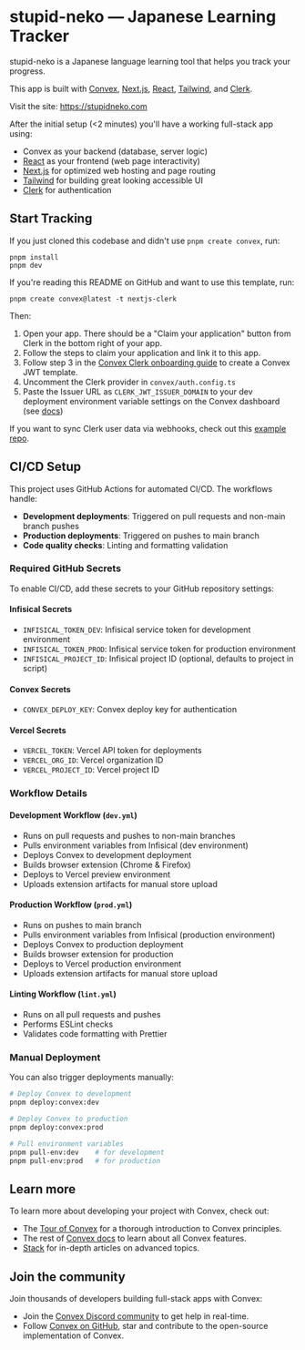 # stupid-neko — Japanese Learning Tracker

stupid-neko is a Japanese language learning tool that helps you track your progress.

This app is built with [Convex](https://convex.dev/), [Next.js](https://nextjs.org/), [React](https://react.dev/), [Tailwind](https://tailwindcss.com/), and [Clerk](https://clerk.com/).

Visit the site: https://stupidneko.com

After the initial setup (<2 minutes) you'll have a working full-stack app using:

- Convex as your backend (database, server logic)
- [React](https://react.dev/) as your frontend (web page interactivity)
- [Next.js](https://nextjs.org/) for optimized web hosting and page routing
- [Tailwind](https://tailwindcss.com/) for building great looking accessible UI
- [Clerk](https://clerk.com/) for authentication

## Start Tracking

If you just cloned this codebase and didn't use `pnpm create convex`, run:

```
pnpm install
pnpm dev
```

If you're reading this README on GitHub and want to use this template, run:

```
pnpm create convex@latest -t nextjs-clerk
```

Then:

1. Open your app. There should be a "Claim your application" button from Clerk in the bottom right of your app.
2. Follow the steps to claim your application and link it to this app.
3. Follow step 3 in the [Convex Clerk onboarding guide](https://docs.convex.dev/auth/clerk#get-started) to create a Convex JWT template.
4. Uncomment the Clerk provider in `convex/auth.config.ts`
5. Paste the Issuer URL as `CLERK_JWT_ISSUER_DOMAIN` to your dev deployment environment variable settings on the Convex dashboard (see [docs](https://docs.convex.dev/auth/clerk#configuring-dev-and-prod-instances))

If you want to sync Clerk user data via webhooks, check out this [example repo](https://github.com/thomasballinger/convex-clerk-users-table/).

## CI/CD Setup

This project uses GitHub Actions for automated CI/CD. The workflows handle:

- **Development deployments**: Triggered on pull requests and non-main branch pushes
- **Production deployments**: Triggered on pushes to main branch
- **Code quality checks**: Linting and formatting validation

### Required GitHub Secrets

To enable CI/CD, add these secrets to your GitHub repository settings:

#### Infisical Secrets
- `INFISICAL_TOKEN_DEV`: Infisical service token for development environment
- `INFISICAL_TOKEN_PROD`: Infisical service token for production environment
- `INFISICAL_PROJECT_ID`: Infisical project ID (optional, defaults to project in script)

#### Convex Secrets
- `CONVEX_DEPLOY_KEY`: Convex deploy key for authentication

#### Vercel Secrets
- `VERCEL_TOKEN`: Vercel API token for deployments
- `VERCEL_ORG_ID`: Vercel organization ID
- `VERCEL_PROJECT_ID`: Vercel project ID

### Workflow Details

#### Development Workflow (`dev.yml`)
- Runs on pull requests and pushes to non-main branches
- Pulls environment variables from Infisical (dev environment)
- Deploys Convex to development deployment
- Builds browser extension (Chrome & Firefox)
- Deploys to Vercel preview environment
- Uploads extension artifacts for manual store upload

#### Production Workflow (`prod.yml`)
- Runs on pushes to main branch
- Pulls environment variables from Infisical (production environment)
- Deploys Convex to production deployment
- Builds browser extension for production
- Deploys to Vercel production environment
- Uploads extension artifacts for manual store upload

#### Linting Workflow (`lint.yml`)
- Runs on all pull requests and pushes
- Performs ESLint checks
- Validates code formatting with Prettier

### Manual Deployment

You can also trigger deployments manually:

```bash
# Deploy Convex to development
pnpm deploy:convex:dev

# Deploy Convex to production
pnpm deploy:convex:prod

# Pull environment variables
pnpm pull-env:dev    # for development
pnpm pull-env:prod   # for production
```

## Learn more

To learn more about developing your project with Convex, check out:

- The [Tour of Convex](https://docs.convex.dev/get-started) for a thorough introduction to Convex principles.
- The rest of [Convex docs](https://docs.convex.dev/) to learn about all Convex features.
- [Stack](https://stack.convex.dev/) for in-depth articles on advanced topics.

## Join the community

Join thousands of developers building full-stack apps with Convex:

- Join the [Convex Discord community](https://convex.dev/community) to get help in real-time.
- Follow [Convex on GitHub](https://github.com/get-convex/), star and contribute to the open-source implementation of Convex.
